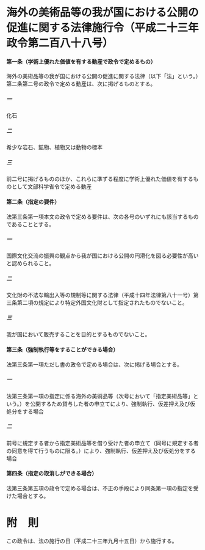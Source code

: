 # 海外の美術品等の我が国における公開の促進に関する法律施行令（平成二十三年政令第二百八十八号）
#### 第一条（学術上優れた価値を有する動産で政令で定めるもの）
海外の美術品等の我が国における公開の促進に関する法律（以下「法」という。）第二条第二号の政令で定める動産は、次に掲げるものとする。
##### 一
化石
##### 二
希少な岩石、鉱物、植物又は動物の標本
##### 三
前二号に掲げるもののほか、これらに準ずる程度に学術上優れた価値を有するものとして文部科学省令で定める動産
#### 第二条（指定の要件）
法第三条第一項本文の政令で定める要件は、次の各号のいずれにも該当するものであることとする。
##### 一
国際文化交流の振興の観点から我が国における公開の円滑化を図る必要性が高いと認められること。
##### 二
文化財の不法な輸出入等の規制等に関する法律（平成十四年法律第八十一号）第三条第二項の規定により特定外国文化財として指定されたものでないこと。
##### 三
我が国において販売することを目的とするものでないこと。
#### 第三条（強制執行等をすることができる場合）
法第三条第一項ただし書の政令で定める場合は、次に掲げる場合とする。
##### 一
法第三条第一項の指定に係る海外の美術品等（次号において「指定美術品等」という。）を公開するため貸与した者の申立てにより、強制執行、仮差押え及び仮処分をする場合
##### 二
前号に規定する者から指定美術品等を借り受けた者の申立て（同号に規定する者の同意を得て行うものに限る。）により、強制執行、仮差押え及び仮処分をする場合
#### 第四条（指定の取消しができる場合）
法第三条第五項の政令で定める場合は、不正の手段により同条第一項の指定を受けた場合とする。
# 附　則
この政令は、法の施行の日（平成二十三年九月十五日）から施行する。
